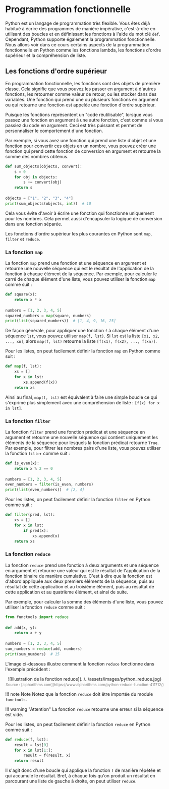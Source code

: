 # Programmation fonctionnelle

Python est un langage de programmation très flexible. Vous êtes déjà habitué à
écrire des programmes de manière impérative, c'est-à-dire en utilisant des
boucles et en définissant les fonctions à l'aide du mot clé `def`. Cependant, Python
supporte également la programmation fonctionnelle. Nous allons voir dans ce
cours certains aspects de la programmation fonctionnelle en Python comme les
fonctions lambda, les fonctions d'ordre supérieur et la compréhension de liste.

## Les fonctions d'ordre supérieur

En programmation fonctionnelle, les fonctions sont des objets de première classe.
Cela signifie que vous pouvez les passer en argument à d'autres fonctions,
les retourner comme valeur de retour, ou les stocker dans des variables.
Une fonction qui prend une ou plusieurs fonctions en argument ou qui retourne
une fonction est appelée une fonction d'ordre supérieur.

Puisque les fonctions représentent un "code réutilisable", lorsque vous passez
une fonction en argument à une autre fonction, c'est comme si vous passiez du
code en argument. Ceci est très puissant et permet de personnaliser le
comportement d'une fonction.

Par exemple, si vous avez une fonction qui prend une liste d'objet et une fonction 
pour convertir ces objets en un nombre, vous pouvez créer une fonction qui prend
cette fonction de conversion en argument et retourne la somme des nombres obtenus.

```python
def sum_objects(objects, convert):
    s = 0
    for obj in objects:
        s += convert(obj)
    return s

objects = ["1", "2", "3", "4"]
print(sum_objects(objects, int))  # 10
```

Cela vous évite d'avoir à écrire une fonction qui fonctionne uniquement pour
les nombres. Cela permet aussi d'encapsuler la logique de conversion dans une
fonction séparée.

Les fonctions d'ordre supérieur les plus courantes en Python sont `map`, `filter`
et `reduce`.

### La fonction `map`

La fonction `map` prend une fonction et une séquence en argument et retourne une
nouvelle séquence qui est le résultat de l'application de la fonction à chaque
élément de la séquence. Par exemple, pour calculer le carré de chaque élément
d'une liste, vous pouvez utiliser la fonction `map` comme suit :

```python
def square(x):
    return x * x

numbers = [1, 2, 3, 4, 5]
squared_numbers = map(square, numbers)
print(list(squared_numbers))  # [1, 4, 9, 16, 25]
```

De façon générale, pour appliquer une fonction `f` à chaque élément d'une
séquence `lst`, vous pouvez utiliser `map(f, lst)`. Si `lst` est la liste
`[x1, x2, ..., xn]`, alors `map(f, lst)` retourne la liste `[f(x1), f(x2), ..., f(xn)]`.

Pour les listes, on peut facilement définir la fonction `map` en Python comme suit :

```python
def map(f, lst):
    xs = []
    for x in lst:
        xs.append(f(x))
    return xs
```

Ainsi au final, `map(f, lst)` est équivalent à faire une simple boucle ce qui
s'exprime plus simplement avec une compréhension de liste :  `[f(x) for x in lst]`.

### La fonction `filter`

La fonction `filter` prend une fonction prédicat et une séquence en argument et
retourne une nouvelle séquence qui contient uniquement les éléments de la
séquence pour lesquels la fonction prédicat retourne `True`. Par exemple, pour
filtrer les nombres pairs d'une liste, vous pouvez utiliser la fonction `filter`
comme suit :

```python
def is_even(x):
    return x % 2 == 0

numbers = [1, 2, 3, 4, 5]
even_numbers = filter(is_even, numbers)
print(list(even_numbers))  # [2, 4]
```

Pour les listes, on peut facilement définir la fonction `filter` en Python comme suit :

```python
def filter(pred, lst):
    xs = []
    for x in lst:
        if pred(x):
            xs.append(x)
    return xs
```

### La fonction `reduce`

La fonction `reduce` prend une fonction à deux arguments et une séquence en
argument et retourne une valeur qui est le résultat de l'application de la
fonction binaire de manière cumulative. C'est à dire que la fonction est
d'abord appliquée aux deux premiers éléments de la séquence, puis au résultat
de cette application et au troisième élément, puis au résultat de cette
application et au quatrième élément, et ainsi de suite.

Par exemple, pour calculer la somme des éléments d'une liste, vous pouvez
utiliser la fonction `reduce` comme suit :

```python
from functools import reduce

def add(x, y):
    return x + y

numbers = [1, 2, 3, 4, 5]
sum_numbers = reduce(add, numbers)
print(sum_numbers)  # 15
```

L'image ci-dessous illustre comment la fonction `reduce` fonctionne dans l'exemple précédent :

<center>
    ![Illustration de la fonction reduce](../../assets/images/python_reduce.jpg)
    <br/>
    <span style="color:gray; font-size:smaller;">Source : [alpharithms.com](https://www.alpharithms.com/python-reduce-function-411712/)</span>
</center>

!!! note Note
    Notez que la fonction `reduce` doit être importée du module `functools`. 

!!! warning "Attention"
    La fonction `reduce` retourne une erreur si la séquence est vide.

Pour les listes, on peut facilement définir la fonction `reduce` en Python comme suit :

```python
def reduce(f, lst):
    result = lst[0]
    for x in lst[1:]:
        result = f(result, x)
    return result
```

Il s'agit donc d'une boucle qui applique la fonction `f` de manière répétée et
qui accumule le résultat. Bref, à chaque fois qu'on produit un résultat en
parcourant une liste de gauche à droite, on peut utiliser `reduce`.